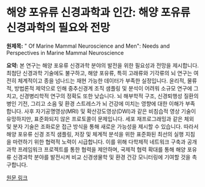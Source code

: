 # 해양 포유류 신경과학과 인간: 해양 포유류 신경과학의 필요와 전망

**원제목:** " Of Marine Mammal Neuroscience and Men": Needs and Perspectives in Marine Mammal Neuroscience

**요약:** 본 연구는 해양 포유류 신경과학 분야의 발전을 위한 필요성과 전망을 제시합니다.  최첨단 신경과학 기술에도 불구하고, 해양 포유류, 특히 고래류와 기각류의 뇌 연구는 여전히 체계적이고 종을 넘나드는 재현 가능한 데이터가 부족한 실정입니다. 윤리적, 물류적, 방법론적 제약으로 인해 중추신경계 조직 샘플링 및 분석이 어려워 소규모 연구에 그치고, 신경병리학적 연구의 정확도 또한 낮습니다.  뇌 해부학적 구조, 신경퇴행성 질환의 병인 기전, 그리고 소음 및 환경 스트레스가 뇌 건강에 미치는 영향에 대한 이해가 부족합니다. 사후 자기공명영상(MRI) 및 확산강도영상(DWI)과 같은 비침습적 영상 기술이 유망하지만, 표준화되지 않은 프로토콜이 문제입니다.  세포 재프로그래밍과 같은 체외 및 분자 기술은 조화로운 접근 방식을 통해 새로운 가능성을 제시할 수 있습니다. 따라서 해양 포유류 신경 조직 샘플링, 저장 및 체계적 분석을 위한 표준화된 최선의 실행 지침을 마련하기 위한 협력적 노력이 시급합니다.  이를 위해 다학제적 네트워크 구축과 공개 과학 프레임워크 프로젝트를 통한 협력을 제안하며,  국제적 협력 확대를 통해 해양 포유류 신경과학 분야를 발전시켜 비교 신경생물학 및 환경 건강 모니터링에 기여할 것을 촉구합니다.

[원문 링크](https://pubmed.ncbi.nlm.nih.gov/40629534/)
